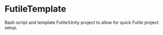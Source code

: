 FutileTemplate
==============

Bash script and template Futile/Unity project to allow for quick Futile project setup.
